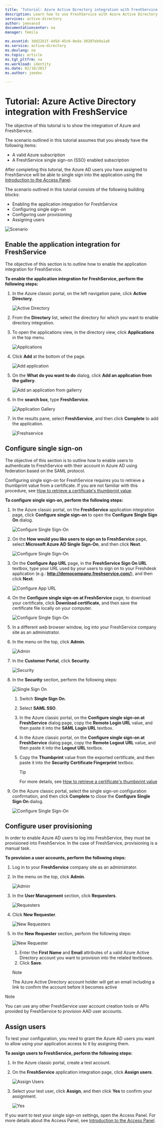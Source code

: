 ```yaml
---
title: 'Tutorial: Azure Active Directory integration with FreshService | Microsoft Docs'
description: Learn how to use FreshService with Azure Active Directory to enable single sign-on, automated provisioning, and more!
services: active-directory
author: jeevansd
documentationcenter: na
manager: femila

ms.assetid: 3dd22b1f-445d-45c6-8eda-30207eb9a1a8
ms.service: active-directory
ms.devlang: na
ms.topic: article
ms.tgt_pltfrm: na
ms.workload: identity
ms.date: 02/10/2017
ms.author: jeedes

---
```

# Tutorial: Azure Active Directory integration with FreshService
The objective of this tutorial is to show the integration of Azure and FreshService.  

The scenario outlined in this tutorial assumes that you already have the following items:

* A valid Azure subscription
* A FreshService single sign-on (SSO) enabled subscription

After completing this tutorial, the Azure AD users you have assigned to FreshService will be able to single sign into the application using the [Introduction to the Access Panel](active-directory-saas-access-panel-introduction.md).

The scenario outlined in this tutorial consists of the following building blocks:

* Enabling the application integration for FreshService
* Configuring single sign-on
* Configuring user provisioning
* Assigning users

![Scenario](./media/active-directory-saas-freshservice-tutorial/IC790807.png "Scenario")

## Enable the application integration for FreshService
The objective of this section is to outline how to enable the application integration for FreshService.

**To enable the application integration for FreshService, perform the following steps:**

1. In the Azure classic portal, on the left navigation pane, click **Active Directory**.
   
   ![Active Directory](./media/active-directory-saas-freshservice-tutorial/IC700993.png "Active Directory")
2. From the **Directory** list, select the directory for which you want to enable directory integration.
3. To open the applications view, in the directory view, click **Applications** in the top menu.
   
   ![Applications](./media/active-directory-saas-freshservice-tutorial/IC700994.png "Applications")
4. Click **Add** at the bottom of the page.
   
   ![Add application](./media/active-directory-saas-freshservice-tutorial/IC749321.png "Add application")
5. On the **What do you want to do** dialog, click **Add an application from the gallery**.
   
   ![Add an application from gallerry](./media/active-directory-saas-freshservice-tutorial/IC749322.png "Add an application from gallerry")
6. In the **search box**, type **FreshService**.
   
   ![Application Gallery](./media/active-directory-saas-freshservice-tutorial/IC790808.png "Application Gallery")
7. In the results pane, select **FreshService**, and then click **Complete** to add the application.
   
   ![Freshservice](./media/active-directory-saas-freshservice-tutorial/IC790809.png "Freshservice")
   
## Configure single sign-on

The objective of this section is to outline how to enable users to authenticate to FreshService with their account in Azure AD using federation based on the SAML protocol. 

Configuring single sign-on for FreshService requires you to retrieve a thumbprint value from a certificate. If you are not familiar with this procedure, see [How to retrieve a certificate's thumbprint value](http://youtu.be/YKQF266SAxI).

**To configure single sign-on, perform the following steps:**

1. In the Azure classic portal, on the **FreshService** application integration page, click **Configure single sign-on** to open the **Configure Single Sign On** dialog.
   
   ![Configure Single Sign-On](./media/active-directory-saas-freshservice-tutorial/IC790810.png "Configure Single Sign-On")
2. On the **How would you like users to sign on to FreshService** page, select **Microsoft Azure AD Single Sign-On**, and then click **Next**.
   
   ![Configure Single Sign-On](./media/active-directory-saas-freshservice-tutorial/IC790811.png "Configure Single Sign-On")
3. On the **Configure App URL** page, in the **FreshService Sign On URL** textbox, type your URL used by your users to sign on to your Freshdesk application (e.g.: **http://democompany.freshservice.com/**), and then click **Next**.
   
   ![Configure App URL](./media/active-directory-saas-freshservice-tutorial/IC790812.png "Configure App URL")
4. On the **Configure single sign-on at FreshService** page, to download your certificate, click **Download certificate**, and then save the certificate file locally on your computer.
   
   ![Configure Single Sign-On](./media/active-directory-saas-freshservice-tutorial/IC790813.png "Configure Single Sign-On")
5. In a different web browser window, log into your FreshService company site as an administrator.
6. In the menu on the top, click **Admin**.
   
   ![Admin](./media/active-directory-saas-freshservice-tutorial/IC790814.png "Admin")
7. In the **Customer Portal**, click **Security**.
   
   ![Security](./media/active-directory-saas-freshservice-tutorial/IC790815.png "Security")
8. In the **Security** section, perform the following steps:
   
   ![Single Sign On](./media/active-directory-saas-freshservice-tutorial/IC790816.png "Single Sign On")
   
   1. Switch **Single Sign On**.
   2. Select **SAML SSO**.
   3. In the Azure classic portal, on the **Configure single sign-on at FreshService** dialog page, copy the **Remote Login URL** value, and then paste it into the **SAML Login URL** textbox.
   4. In the Azure classic portal, on the **Configure single sign-on at FreshService** dialog page, copy the **Remote Logout URL** value, and then paste it into the **Logout URL** textbox.
   5. Copy the **Thumbprint** value from the exported certificate, and then paste it into the **Security Certificate Fingerprint** textbox.
   
      >[!TIP]
      >For more details, see [How to retrieve a certificate's thumbprint value](http://youtu.be/YKQF266SAxI)
      >
9. On the Azure classic portal, select the single sign-on configuration confirmation, and then click **Complete** to close the **Configure Single Sign On** dialog.
   
   ![Configure Single Sign-On](./media/active-directory-saas-freshservice-tutorial/IC790817.png "Configure Single Sign-On")
   
## Configure user provisioning

In order to enable Azure AD users to log into FreshService, they must be provisioned into FreshService. In the case of FreshService, provisioning is a manual task.

**To provision a user accounts, perform the following steps:**

1. Log in to your **FreshService** company site as an administrator.
2. In the menu on the top, click **Admin**.
   
   ![Admin](./media/active-directory-saas-freshservice-tutorial/IC790814.png "Admin")
3. In the **User Management** section, click **Requesters**.
   
   ![Requesters](./media/active-directory-saas-freshservice-tutorial/IC790818.png "Requesters")
4. Click **New Requester**.
   
   ![New Requesters](./media/active-directory-saas-freshservice-tutorial/IC790819.png "New Requesters")
5. In the **New Requester** section, perform the following steps:
   
   ![New Requester](./media/active-directory-saas-freshservice-tutorial/IC790820.png "New Requester")   
   1. Enter the **First Name** and **Email** attributes of a valid Azure Active Directory account you want to provision into the related textboxes.
   2. Click **Save**.
   
    >[!NOTE]
    >The Azure Active Directory account holder will get an email including a link to confirm the account before it becomes active
    >  

>[!NOTE]
>You can use any other FreshService user account creation tools or APIs provided by FreshService to provision AAD user accounts.
>  

## Assign users
To test your configuration, you need to grant the Azure AD users you want to allow using your application access to it by assigning them.

**To assign users to FreshService, perform the following steps:**

1. In the Azure classic portal, create a test account.
2. On the **FreshService** application integration page, click **Assign users**.
   
   ![Assign Users](./media/active-directory-saas-freshservice-tutorial/IC790821.png "Assign Users")
3. Select your test user, click **Assign**, and then click **Yes** to confirm your assignment.
   
   ![Yes](./media/active-directory-saas-freshservice-tutorial/IC767830.png "Yes")

If you want to test your single sign-on settings, open the Access Panel. For more details about the Access Panel, see [Introduction to the Access Panel](active-directory-saas-access-panel-introduction.md).

